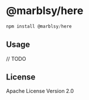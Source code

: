 # @marblsy/here

```javascript
npm install @marblsy/here
```

## Usage

// TODO

## License

Apache License Version 2.0
